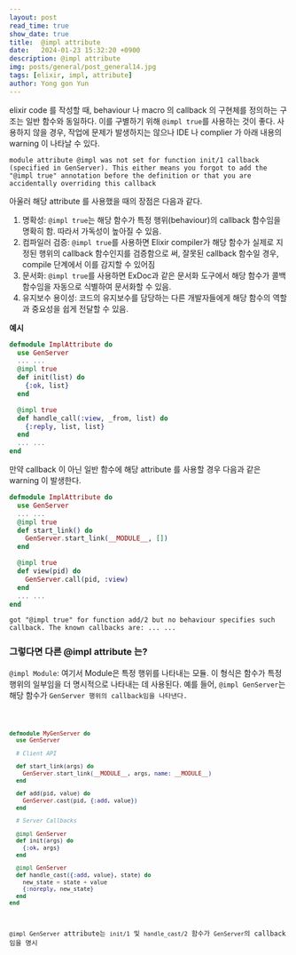 ```yaml
---
layout: post
read_time: true
show_date: true
title:  @impl attribute
date:   2024-01-23 15:32:20 +0900
description: @impl attribute
img: posts/general/post_general14.jpg
tags: [elixir, impl, attribute]
author: Yong gon Yun
---
```


<p>elixir code 를 작성할 때, behaviour 나 macro 의 callback 의 구현체를 정의하는 구조는 일반 함수와 동일하다. 이를 구별하기 위해 <code>@impl true</code>를 사용하는 것이 좋다. 사용하지 않을 경우, 작업에 문제가 발생하지는 않으나 IDE 나 complier 가 아래 내용의 warning 이 나타날 수 있다.</p>

```
module attribute @impl was not set for function init/1 callback (specified in GenServer). This either means you forgot to add the "@impl true" annotation before the definition or that you are accidentally overriding this callback
```
<p>아울러 해당 attribute 를 사용했을 때의 장점은 다음과 같다.</p>

<ol>
  <li>명확성: <code>@impl true</code>는 해당 함수가 특정 행위(behaviour)의 callback 함수임을 명확히 함. 따라서 가독성이 높아질 수 있음.</li>
  <li>컴파일러 검증: <code>@impl true</code>를 사용하면 Elixir compiler가 해당 함수가 실제로 지정된 행위의 callback 함수인지를 검증함으로 써, 잘못된 callback 함수일 경우, compile 단계에서 이를 감지할 수 있어짐</li>
  <li>문서화: <code>@impl true</code>를 사용하면 ExDoc과 같은 문서화 도구에서 해당 함수가 콜백 함수임을 자동으로 식별하여 문서화할 수 있음.</li>
  <li>유지보수 용이성: 코드의 유지보수를 담당하는 다른 개발자들에게 해당 함수의 역할과 중요성을 쉽게 전달할 수 있음.</li> 
</ol>

<p><strong>예시</strong></p>

```elixir
defmodule ImplAttribute do
  use GenServer
  ... ...
  @impl true
  def init(list) do
    {:ok, list}
  end

  @impl true
  def handle_call(:view, _from, list) do
    {:reply, list, list}
  end
  ... ...
end
```
<p>만약 callback 이 아닌 일반 함수에 해당 attribute 를 사용할 경우 다음과 같은 warning 이 발생한다.</p>

```elixir
defmodule ImplAttribute do
  use GenServer
  ... ...
  @impl true
  def start_link() do
    GenServer.start_link(__MODULE__, [])
  end

  @impl true
  def view(pid) do
    GenServer.call(pid, :view)
  end
  ... ...
end
```

```
got "@impl true" for function add/2 but no behaviour specifies such callback. The known callbacks are: ... ...
```
<h3>그렇다면 다른 @impl attribute 는?</h3>

<p><code>@impl Module</code>: 여기서 Module은 특정 행위를 나타내는 모듈. 이 형식은 함수가 특정 행위의 일부임을 더 명시적으로 나타내는 데 사용된다. 예를 들어, <code>@impl GenServer</code>는 해당 함수가 <code>GenServer 행위의 callback임을 나타낸다.</p>

```elixir
defmodule MyGenServer do
  use GenServer

  # Client API

  def start_link(args) do
    GenServer.start_link(__MODULE__, args, name: __MODULE__)
  end

  def add(pid, value) do
    GenServer.cast(pid, {:add, value})
  end

  # Server Callbacks

  @impl GenServer
  def init(args) do
    {:ok, args}
  end

  @impl GenServer
  def handle_cast({:add, value}, state) do
    new_state = state + value
    {:noreply, new_state}
  end
end
```

<p><code>@impl GenServer</code> attribute는 <code>init/1</code> 및 <code>handle_cast/2</code> 함수가 <code>GenServer</code>의 callback임을 명시</p>